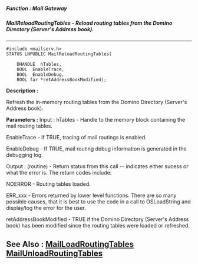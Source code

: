 ##### Function : Mail Gateway
##### MailReloadRoutingTables - Reload routing tables from the Domino Directory (Server's Address book).
---
```
#include <mailserv.h>
STATUS LNPUBLIC MailReloadRoutingTables(

	DHANDLE  hTables,
	BOOL  EnableTrace,
	BOOL  EnableDebug,
	BOOL far *retAddressBookModified);
```
**Description :**

Refresh the in-memory routing tables from the  Domino Directory (Server's 
Address book).

**Parameters :**
Input :
hTables  -  Handle to the memory block containing the mail routing tables.

EnableTrace  -  If TRUE, tracing of mail routings is enabled.

EnableDebug  -  If TRUE, mail routing debug information is generated in the debugging log.

Output :
(routine)  -  Return status from this call -- indicates either sucess or what the error is. The return codes include:

NOERROR - Routing tables loaded.

ERR_xxx - Errors returned by lower level functions.  There are so many possible causes, that it is best to use the code in a call to OSLoadString and display/log the error for the user. 


retAddressBookModified  -  TRUE if the  Domino Directory (Server's Address book) has been modified since the routing tables were loaded or refreshed.


**See Also :**
[MailLoadRoutingTables](/domino-c-api-docs/reference/Func/MailLoadRoutingTables)
[MailUnloadRoutingTables](/domino-c-api-docs/reference/Func/MailUnloadRoutingTables)
---
